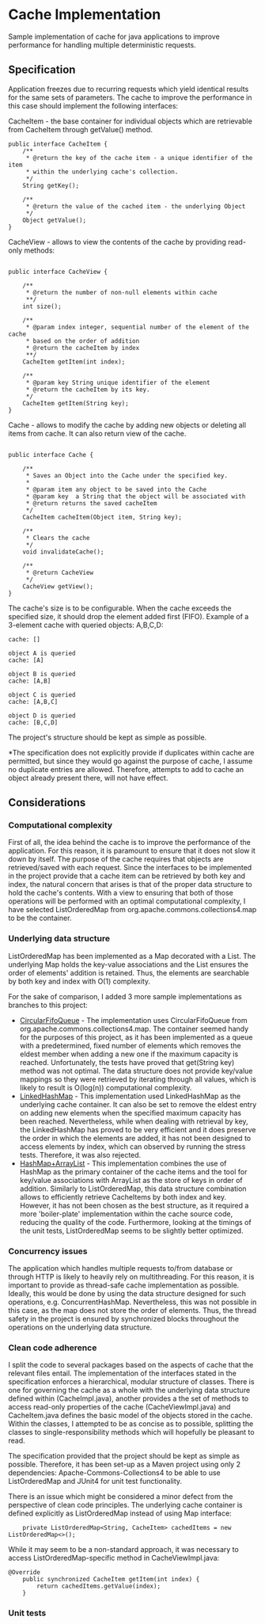 # Cache Implementation

Sample implementation of cache for java applications to improve performance for handling multiple deterministic requests.

## Specification

Application freezes due to recurring requests which yield identical results for the same sets of parameters. The cache to improve the performance in this case should implement the following interfaces:

CacheItem - the base container for individual objects which are retrievable from CacheItem through getValue() method.   

```
public interface CacheItem {
    /**
     * @return the key of the cache item - a unique identifier of the item 
     * within the underlying cache's collection.
     */
    String getKey();

    /**
     * @return the value of the cached item - the underlying Object
     */
    Object getValue();
}

```
CacheView - allows to view the contents of the cache by providing read-only methods:
```

public interface CacheView {

    /**
     * @return the number of non-null elements within cache
     **/
    int size();

    /**
     * @param index integer, sequential number of the element of the cache
     * based on the order of addition
     * @return the cacheItem by index
     **/
    CacheItem getItem(int index);

    /**
     * @param key String unique identifier of the element
     * @return the cacheItem by its key.
     */
    CacheItem getItem(String key);
}

```
Cache - allows to modify the cache by adding new objects or deleting all items from cache. It can also return view of the cache.
```

public interface Cache {

    /**
     * Saves an Object into the Cache under the specified key.
     *
     * @param item any object to be saved into the Cache
     * @param key  a String that the object will be associated with
     * @return returns the saved cacheItem
     */
    CacheItem cacheItem(Object item, String key);

    /**
     * Clears the cache
     */
    void invalidateCache();

    /**
     * @return CacheView
     */
    CacheView getView();
}

```

The cache's size is to be configurable. When the cache exceeds the specified size, it should drop the element added first (FIFO). Example of a 3-element cache with queried objects: A,B,C,D:

```
cache: []

object A is queried
cache: [A]

object B is queried
cache: [A,B]

object C is queried
cache: [A,B,C]

object D is queried
cache: [B,C,D]
```

The project's structure should be kept as simple as possible. 

*The specification does not explicitly provide if duplicates within cache are permitted, but since they would go against the purpose of cache, I assume no duplicate entries are allowed. Therefore, attempts to add to cache an object already present there, will not have effect.

## Considerations

### Computational complexity

First of all, the idea behind the cache is to improve the performance of the application. For this reason, it is paramount to ensure that it does not slow it down by itself. The purpose of the cache requires that objects are retrieved/saved with each request. Since the interfaces to be implemented in the project provide that a cache item can be retrieved by both key and index, the natural concern that arises is that of the proper data structure to hold the cache's contents. With a view to ensuring that both of those operations will be performed with an optimal computational complexity, I have selected ListOrderedMap from org.apache.commons.collections4.map to be the container. 

### Underlying data structure

ListOrderedMap has been implemented as a Map decorated with a List. The underlying Map holds the key-value associations and the List ensures the order of elements' addition is retained. Thus, the elements are searchable by both key and index with O(1) complexity.


For the sake of comparison, I added 3 more sample implementations as branches to this project:
* [CircularFifoQueue](https://github.com/krystiankowalik/cache/tree/CircularFifoQueue_Impl/) - The implementation uses CircularFifoQueue from org.apache.commons.collections4.map. The container seemed handy for the purposes of this project, as it has been implemented as a queue with a predetermined, fixed number of elements which removes the eldest member when adding a new one if the maximum capacity is reached. Unfortunately, the tests have proved that get(String key) method was not optimal. The data structure does  not provide key/value mappings so they were retrieved by iterating through all values, which is likely to result is O(log(n)) computational complexity.
* [LinkedHashMap](https://github.com/krystiankowalik/cache/tree/LinkedHashMap_impl) - This implementation used LinkedHashMap as the underlying cache container. It can also be set to remove the eldest entry on adding new elements when the specified maximum capacity has been reached. Nevertheless, while when dealing with retrieval by key, the LinkedHashMap has proved to be very efficient and it does preserve the order in which the elements are added, it has not been designed to access elements by index, which can observed by running the stress tests. Therefore, it was also rejected.
* [HashMap+ArrayList](https://github.com/krystiankowalik/cache/tree/HashMap_Impl) - This implementation combines the use of HashMap as the primary container of the cache items and the tool for key/value associations with ArrayList as the store of keys in order of addition. Similarly to ListOrderedMap, this data structure combination allows to efficiently retrieve CacheItems by both index and key. However, it has not been chosen as the best structure, as it required a more 'boiler-plate' implementation within the cache source code, reducing the quality of the code. Furthermore, looking at the timings of the unit tests, ListOrderedMap seems to be slightly better optimized. 

### Concurrency issues

The application which handles multiple requests to/from database or through HTTP is likely to heavily rely on multithreading. For this reason, it is important to provide as thread-safe cache implementation as possible. Ideally, this would be done by using the data structure designed for such operations, e.g. ConcurrentHashMap. Nevertheless, this was not possible in this case, as the map does not store the order of elements. Thus, the thread safety in the project is ensured by synchronized blocks throughout the operations on the underlying data structure. 

### Clean code adherence

I split the code to several packages based on the aspects of cache that the relevant files entail. The implementation of the interfaces stated in the specification enforces a hierarchical, modular structure of classes. There is one for governing the cache as a whole with the underlying data structure defined within (CacheImpl.java), another provides a the set of methods to access read-only properties of the cache (CacheViewImpl.java) and CacheItem.java  defines the basic model of the objects stored in the cache. Within the classes, I attempted to be as concise as to possible, splitting the classes to single-responsibility methods which will hopefully be pleasant to read.

The specification provided that the project should be kept as simple as possible. Therefore, it has been set-up as a Maven project using only 2 dependencies: Apache-Commons-Collections4 to be able to use ListOrderedMap and JUnit4 for unit test functionality.

There is an issue which might be considered a minor defect from the perspective of clean code principles. The underlying cache container is defined explicitly as ListOrderedMap instead of using Map interface:

```
    private ListOrderedMap<String, CacheItem> cachedItems = new ListOrderedMap<>();
```

While it may seem to be a non-standard approach, it was necessary to access ListOrderedMap-specific method in CacheViewImpl.java:

```
@Override
    public synchronized CacheItem getItem(int index) {
        return cachedItems.getValue(index);
    }
```

### Unit tests


 

